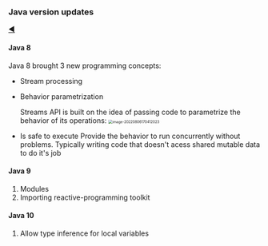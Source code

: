 ### Java version updates

[:arrow_backward:](../../backend_index)

#### Java 8

Java 8 brought 3 new programming concepts: 

- Stream processing

- Behavior parametrization 

  Streams API is built on the idea of passing code to parametrize the behavior of its operations:
  <img src="C:\Users\sanyk\AppData\Roaming\Typora\typora-user-images\image-20220806170412023.png" alt="image-20220806170412023" style="zoom:50%;" />

- Is safe to execute 
  Provide the behavior to run concurrently without problems. Typically writing code that doesn't acess shared mutable data to do it's job



#### Java 9

1. Modules 
2. Importing reactive-programming toolkit



#### Java 10

1. Allow type inference for local variables
